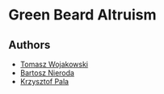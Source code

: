 # Green Beard Altruism

## Authors

- [Tomasz Wojakowski](https://github.com/Wojaqqq)
- [Bartosz Nieroda](https://github.com/qymaensheel)
- [Krzysztof Pala](https://github.com/pallovsky)
